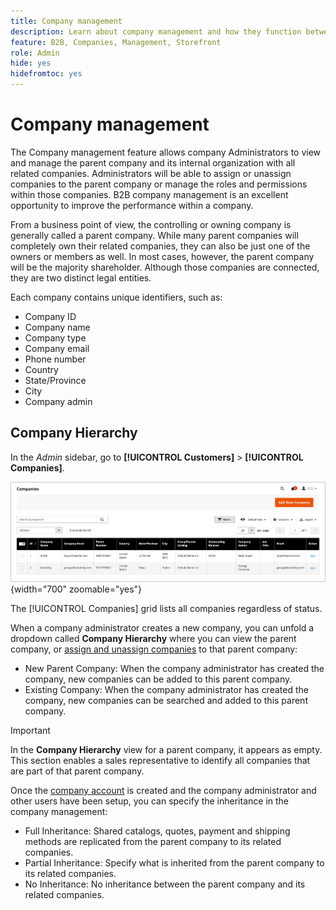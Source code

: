 ```yaml
---
title: Company management
description: Learn about company management and how they function between companies in B2B.
feature: B2B, Companies, Management, Storefront
role: Admin
hide: yes
hidefromtoc: yes
---
```


# Company management

The Company management feature allows company Administrators to view and manage the parent company and its internal organization with all related companies. Administrators will be able to assign or unassign companies to the parent company or manage the roles and permissions within those companies. B2B company management is an excellent opportunity to improve the performance within a company.

From a business point of view, the controlling or owning company is generally called a parent company. While many parent companies will completely own their related companies, they can also be just one of the owners or members as well. In most cases, however, the parent company will be the majority shareholder. Although those companies are connected, they are two distinct legal entities.

Each company contains unique identifiers, such as:

* Company ID
* Company name
* Company type
* Company email
* Phone number
* Country
* State/Province
* City
* Company admin

## Company Hierarchy

In the _Admin_ sidebar, go to **[!UICONTROL Customers]** > **[!UICONTROL Companies]**.

![Companies Grid](./assets/companies-grid.png){width="700" zoomable="yes"}

The [!UICONTROL Companies] grid lists all companies regardless of status. 

When a company administrator creates a new company, you can unfold a dropdown called **Company Hierarchy** where you can view the parent company, or [assign and unassign companies](assign-companies.md) to that parent company:

* New Parent Company: When the company administrator has created the company, new companies can be added to this parent company.
* Existing Company: When the company administrator has created the company, new companies can be searched and added to this parent company.

>[!IMPORTANT]
>
> In the **Company Hierarchy** view for a parent company, it appears as empty. This section enables a sales representative to identify all companies that are part of that parent company.

Once the [company account](account-company-create.md) is created and the company administrator and other users have been setup, you can specify the inheritance in the company management:

* Full Inheritance: Shared catalogs, quotes, payment and shipping methods are replicated from the parent company to its related companies.
* Partial Inheritance: Specify what is inherited from the parent company to its related companies.
* No Inheritance: No inheritance between the parent company and its related companies.
